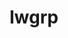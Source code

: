 ---
title: "lwgrp"
layout: cache
categories: [package, develop-2025-04-20]
meta: {"compilers": ["cce@18.0.0", "gcc@11.4.0", "gcc@7.5.0", "intel-oneapi-compilers@2025.1.0"], "num_specs": 6, "num_specs_by_stack": {"e4s": 1, "e4s-cray-rhel": 1, "e4s-neoverse-v2": 1, "e4s-oneapi": 1, "radiuss": 1, "root": 6, "tutorial": 1}, "oss": ["rhel8", "ubuntu18.04", "ubuntu22.04"], "platforms": ["linux"], "stacks": ["e4s", "e4s-cray-rhel", "e4s-neoverse-v2", "e4s-oneapi", "radiuss", "root", "tutorial"], "targets": ["neoverse_v2", "x86_64_v3"], "versions": ["1.0.6"]}
spec_details: [{"compiler": "gcc@7.5.0", "hash": "4yegphrk6klwaz4u4phjxnb3prgsovxt", "os": "ubuntu18.04", "platform": "linux", "size": "-", "stacks": ["radiuss", "root"], "target": "x86_64_v3", "variants": ["build_system=autotools", "+shared"], "versions": ["1.0.6"]}, {"compiler": "gcc@11.4.0", "hash": "4ylzjibozqc6wqyiiik2gup7relvva32", "os": "ubuntu22.04", "platform": "linux", "size": "-", "stacks": ["root", "tutorial"], "target": "x86_64_v3", "variants": ["build_system=autotools", "+shared"], "versions": ["1.0.6"]}, {"compiler": "gcc@11.4.0", "hash": "77cccslhvvy2xfhs3mfvkyrwfu2rj6f6", "os": "ubuntu22.04", "platform": "linux", "size": "-", "stacks": ["e4s", "root"], "target": "x86_64_v3", "variants": ["build_system=autotools", "+shared"], "versions": ["1.0.6"]}, {"compiler": "cce@18.0.0", "hash": "dr53bp4boytoybpmarpq3cvmkiu54apk", "os": "rhel8", "platform": "linux", "size": "-", "stacks": ["e4s-cray-rhel", "root"], "target": "x86_64_v3", "variants": ["build_system=autotools", "+shared"], "versions": ["1.0.6"]}, {"compiler": "gcc@11.4.0", "hash": "ni5xcftqmolmt6rb33x3i3tovqsmb3nk", "os": "ubuntu22.04", "platform": "linux", "size": "-", "stacks": ["e4s-neoverse-v2", "root"], "target": "neoverse_v2", "variants": ["build_system=autotools", "+shared"], "versions": ["1.0.6"]}, {"compiler": "intel-oneapi-compilers@2025.1.0", "hash": "p2pqeui5nthggl6miu3xwqa2a3nvqfu6", "os": "ubuntu22.04", "platform": "linux", "size": "-", "stacks": ["e4s-oneapi", "root"], "target": "x86_64_v3", "variants": ["build_system=autotools", "+shared"], "versions": ["1.0.6"]}]
---